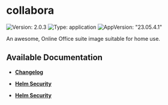 # collabora

![Version: 2.0.3](https://img.shields.io/badge/Version-2.0.3-informational?style=flat-square) ![Type: application](https://img.shields.io/badge/Type-application-informational?style=flat-square) ![AppVersion: "23.05.4.1"](https://img.shields.io/badge/AppVersion-"23.05.4.1"-informational?style=flat-square)

An awesome, Online Office suite image suitable for home use.

## Available Documentation

- [**Changelog**](CHANGELOG)

- [**Helm Security**](container-security)

- [**Helm Security**](helm-security)

